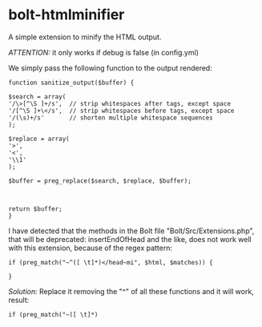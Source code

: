 bolt-htmlminifier
======================

A simple extension to minify the HTML output.

*ATTENTION:* it only works if debug is false (in config.yml)

We simply pass the following function to the output rendered:

```
function sanitize_output($buffer) {

$search = array(
'/\>[^\S ]+/s',  // strip whitespaces after tags, except space
'/[^\S ]+\</s',  // strip whitespaces before tags, except space
'/(\s)+/s'       // shorten multiple whitespace sequences
);

$replace = array(
'>',
'<',
'\\1'
);

$buffer = preg_replace($search, $replace, $buffer);



return $buffer;
}
```

I have detected that the methods in the Bolt file "Bolt/Src/Extensions.php", that will be deprecated: insertEndOfHead and the like, does not work well with this extension, because of the regex pattern:
```
if (preg_match("~^([ \t]*)</head~mi", $html, $matches)) {

}
```

*Solution:*
Replace it removing the "^" of all these functions and it will work, result:
```
if (preg_match("~([ \t]*)
```


